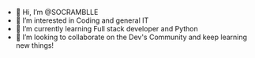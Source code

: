 - 👋 Hi, I’m @SOCRAMBLLE
- 👀 I’m interested in Coding and general IT
- 🌱 I’m currently learning Full stack developer and Python
- 💞️ I’m looking to collaborate on the Dev's Community and keep learning new things!


<!---
SOCRAMBLLE/SOCRAMBLLE is a ✨ special ✨ repository because its `README.md` (this file) appears on your GitHub profile.
You can click the Preview link to take a look at your changes.
--->
